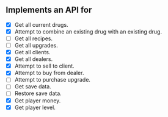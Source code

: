 
## Implements an API for
- [x] Get all current drugs.  
- [x] Attempt to combine an existing drug with an existing drug.
- [ ] Get all recipes.
- [ ] Get all upgrades.
- [x] Get all clients.
- [x] Get all dealers.
- [x] Attempt to sell to client.
- [x] Attempt to buy from dealer.
- [ ] Attempt to purchase upgrade.
- [ ] Get save data.
- [ ] Restore save data.
- [x] Get player money.
- [x] Get player level.